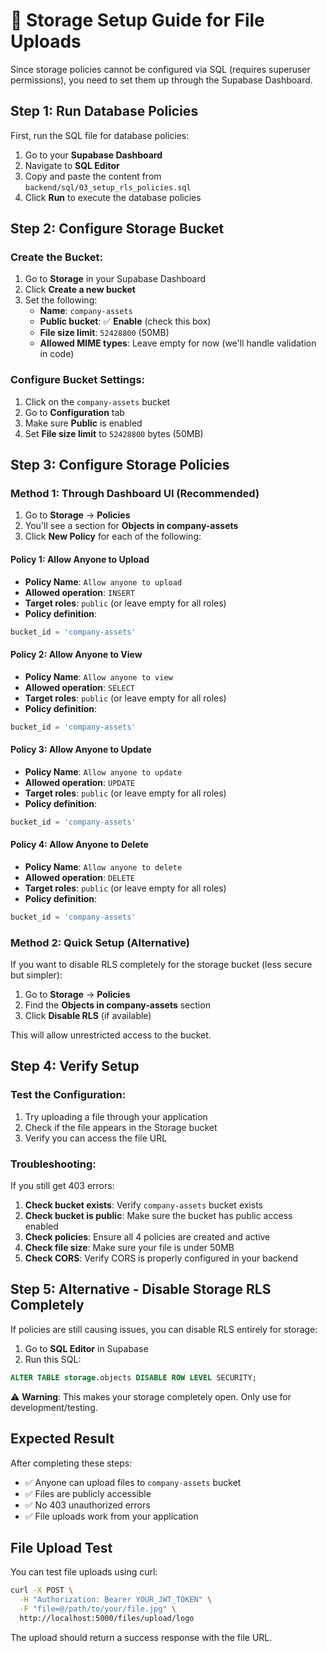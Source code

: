 # 🚀 Storage Setup Guide for File Uploads

Since storage policies cannot be configured via SQL (requires superuser permissions), you need to set them up through the Supabase Dashboard.

## Step 1: Run Database Policies

First, run the SQL file for database policies:

1. Go to your **Supabase Dashboard**
2. Navigate to **SQL Editor**
3. Copy and paste the content from `backend/sql/03_setup_rls_policies.sql`
4. Click **Run** to execute the database policies

## Step 2: Configure Storage Bucket

### Create the Bucket:

1. Go to **Storage** in your Supabase Dashboard
2. Click **Create a new bucket**
3. Set the following:
   - **Name**: `company-assets`
   - **Public bucket**: ✅ **Enable** (check this box)
   - **File size limit**: `52428800` (50MB)
   - **Allowed MIME types**: Leave empty for now (we'll handle validation in code)

### Configure Bucket Settings:

1. Click on the `company-assets` bucket
2. Go to **Configuration** tab
3. Make sure **Public** is enabled
4. Set **File size limit** to `52428800` bytes (50MB)

## Step 3: Configure Storage Policies

### Method 1: Through Dashboard UI (Recommended)

1. Go to **Storage** → **Policies**
2. You'll see a section for **Objects in company-assets**
3. Click **New Policy** for each of the following:

#### Policy 1: Allow Anyone to Upload

- **Policy Name**: `Allow anyone to upload`
- **Allowed operation**: `INSERT`
- **Target roles**: `public` (or leave empty for all roles)
- **Policy definition**:

```sql
bucket_id = 'company-assets'
```

#### Policy 2: Allow Anyone to View

- **Policy Name**: `Allow anyone to view`
- **Allowed operation**: `SELECT`
- **Target roles**: `public` (or leave empty for all roles)
- **Policy definition**:

```sql
bucket_id = 'company-assets'
```

#### Policy 3: Allow Anyone to Update

- **Policy Name**: `Allow anyone to update`
- **Allowed operation**: `UPDATE`
- **Target roles**: `public` (or leave empty for all roles)
- **Policy definition**:

```sql
bucket_id = 'company-assets'
```

#### Policy 4: Allow Anyone to Delete

- **Policy Name**: `Allow anyone to delete`
- **Allowed operation**: `DELETE`
- **Target roles**: `public` (or leave empty for all roles)
- **Policy definition**:

```sql
bucket_id = 'company-assets'
```

### Method 2: Quick Setup (Alternative)

If you want to disable RLS completely for the storage bucket (less secure but simpler):

1. Go to **Storage** → **Policies**
2. Find the **Objects in company-assets** section
3. Click **Disable RLS** (if available)

This will allow unrestricted access to the bucket.

## Step 4: Verify Setup

### Test the Configuration:

1. Try uploading a file through your application
2. Check if the file appears in the Storage bucket
3. Verify you can access the file URL

### Troubleshooting:

If you still get 403 errors:

1. **Check bucket exists**: Verify `company-assets` bucket exists
2. **Check bucket is public**: Make sure the bucket has public access enabled
3. **Check policies**: Ensure all 4 policies are created and active
4. **Check file size**: Make sure your file is under 50MB
5. **Check CORS**: Verify CORS is properly configured in your backend

## Step 5: Alternative - Disable Storage RLS Completely

If policies are still causing issues, you can disable RLS entirely for storage:

1. Go to **SQL Editor** in Supabase
2. Run this SQL:

```sql
ALTER TABLE storage.objects DISABLE ROW LEVEL SECURITY;
```

⚠️ **Warning**: This makes your storage completely open. Only use for development/testing.

## Expected Result

After completing these steps:

- ✅ Anyone can upload files to `company-assets` bucket
- ✅ Files are publicly accessible
- ✅ No 403 unauthorized errors
- ✅ File uploads work from your application

## File Upload Test

You can test file uploads using curl:

```bash
curl -X POST \
  -H "Authorization: Bearer YOUR_JWT_TOKEN" \
  -F "file=@/path/to/your/file.jpg" \
  http://localhost:5000/files/upload/logo
```

The upload should return a success response with the file URL.
